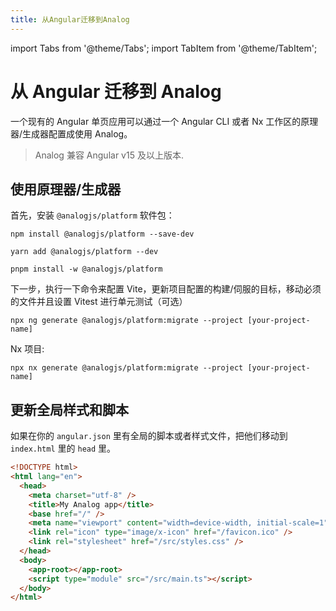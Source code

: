 ```yaml
---
title: 从Angular迁移到Analog
---
```


import Tabs from '@theme/Tabs';
import TabItem from '@theme/TabItem';

# 从 Angular 迁移到 Analog

一个现有的 Angular 单页应用可以通过一个 Angular CLI 或者 Nx 工作区的原理器/生成器配置成使用 Analog。

> Analog 兼容 Angular v15 及以上版本.

## 使用原理器/生成器

首先，安装 `@analogjs/platform` 软件包：

<Tabs groupId="package-manager">
  <TabItem value="npm">

```shell
npm install @analogjs/platform --save-dev
```

  </TabItem>

  <TabItem label="Yarn" value="yarn">

```shell
yarn add @analogjs/platform --dev
```

  </TabItem>

  <TabItem value="pnpm">

```shell
pnpm install -w @analogjs/platform
```

  </TabItem>
</Tabs>

下一步，执行一下命令来配置 Vite，更新项目配置的构建/伺服的目标，移动必须的文件并且设置 Vitest 进行单元测试（可选）

```shell
npx ng generate @analogjs/platform:migrate --project [your-project-name]
```

Nx 项目:

```shell
npx nx generate @analogjs/platform:migrate --project [your-project-name]
```

## 更新全局样式和脚本

如果在你的 `angular.json` 里有全局的脚本或者样式文件，把他们移动到 `index.html` 里的 `head` 里。

```html
<!DOCTYPE html>
<html lang="en">
  <head>
    <meta charset="utf-8" />
    <title>My Analog app</title>
    <base href="/" />
    <meta name="viewport" content="width=device-width, initial-scale=1" />
    <link rel="icon" type="image/x-icon" href="/favicon.ico" />
    <link rel="stylesheet" href="/src/styles.css" />
  </head>
  <body>
    <app-root></app-root>
    <script type="module" src="/src/main.ts"></script>
  </body>
</html>
```
